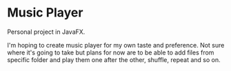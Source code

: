 <h1>Music Player</h1>

<p>Personal project in JavaFX.</p>

<p>I'm hoping to create music player for my own taste and preference. Not sure where it's going to take but plans for now are to be able to add files from specific folder and play them one after the other, shuffle, repeat and so on.</p>
